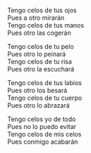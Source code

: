 Tengo celos de tus ojos  
Pues a otro mirarán  
Tengo celos de tus manos  
Pues otro las cogerán  

Tengo celos de tu pelo  
Pues otro lo peinará  
Tengo celos de tu risa  
Pues otro la escuchará  

Tengo celos de tus labios  
Pues otro los besará  
Tengo celos de tu cuerpo  
Pues otro lo abrazará  

Tengo celos yo de todo  
Pues no lo puedo evitar  
Tengo celos de mis celos  
Pues conmigo acabarán  